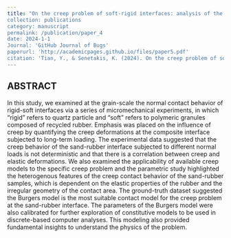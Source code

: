 ```yaml
---
title: "On the creep problem of soft-rigid interfaces: analysis of the normal contact behavior and application of creep models
collection: publications
category: manuscript
permalink: /publication/paper_4
date: 2024-1-1
Journal: 'GitHub Journal of Bugs'
paperurl: 'http://academicpages.github.io/files/paper5.pdf'
citation: 'Tian, Y., & Senetakis, K. (2024). On the creep problem of soft-rigid interfaces: analysis of the normal contact behavior and application of creep models. Granular Matter, 26(1), 8.'
---
```

ABSTRACT
---
In this study, we examined at the grain-scale the normal contact behavior of rigid-soft interfaces via a series of micromechanical experiments, in which “rigid” refers to quartz particle and “soft” refers to polymeric granules composed of recycled rubber. Emphasis was placed on the influence of creep by quantifying the creep deformations at the composite interface subjected to long-term loading. The experimental data suggested that the creep behavior of the sand-rubber interface subjected to different normal loads is not deterministic and that there is a correlation between creep and elastic deformations. We also examined the applicability of available creep models to the specific creep problem and the parametric study highlighted the heterogenous features of the creep contact behavior of the sand-rubber samples, which is dependent on the elastic properties of the rubber and the irregular geometry of the contact area. The ground-truth dataset suggested the Burgers model is the most suitable contact model for the creep problem at the sand-rubber interface. The parameters of the Burgers model were also calibrated for further exploration of constitutive models to be used in discrete-based computer analyses. This modeling also provided fundamental insights to understand the physics of the problem.
